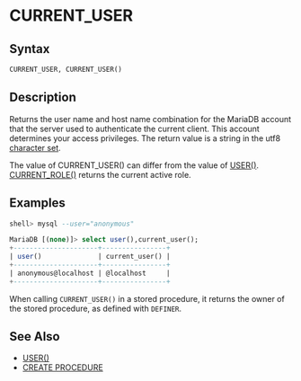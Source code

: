# CURRENT_USER

## Syntax

```sql
CURRENT_USER, CURRENT_USER()
```

## Description

Returns the user name and host name combination for the MariaDB account
that the server used to authenticate the current client. This account
determines your access privileges. The return value is a string in the
utf8 [character set](/kb/en/data-types-character-sets-and-collations/).

The value of CURRENT_USER() can differ from the value of [USER()](/built-in-functions/secondary-functions/information-functions/user). [CURRENT_ROLE()](/built-in-functions/secondary-functions/information-functions/current_role) returns the current active role.

## Examples

```sql
shell> mysql --user="anonymous"

MariaDB [(none)]> select user(),current_user();
+---------------------+----------------+
| user()              | current_user() |
+---------------------+----------------+
| anonymous@localhost | @localhost     |
+---------------------+----------------+
```

When calling `CURRENT_USER()` in a stored procedure, it returns the owner of the stored procedure, as defined with `DEFINER`.

## See Also

- [USER()](/built-in-functions/secondary-functions/information-functions/user)
- [CREATE PROCEDURE](/programming-customizing-mariadb/stored-routines/stored-procedures/create-procedure)